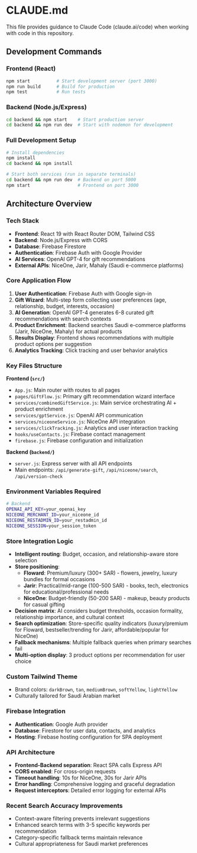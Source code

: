 # CLAUDE.md

This file provides guidance to Claude Code (claude.ai/code) when working with code in this repository.

## Development Commands

### Frontend (React)
```bash
npm start          # Start development server (port 3000)
npm run build      # Build for production
npm test           # Run tests
```

### Backend (Node.js/Express)
```bash
cd backend && npm start    # Start production server
cd backend && npm run dev  # Start with nodemon for development
```

### Full Development Setup
```bash
# Install dependencies
npm install
cd backend && npm install

# Start both services (run in separate terminals)
cd backend && npm run dev  # Backend on port 5000
npm start                  # Frontend on port 3000
```

## Architecture Overview

### Tech Stack
- **Frontend**: React 19 with React Router DOM, Tailwind CSS
- **Backend**: Node.js/Express with CORS
- **Database**: Firebase Firestore
- **Authentication**: Firebase Auth with Google Provider
- **AI Services**: OpenAI GPT-4 for gift recommendations
- **External APIs**: NiceOne, Jarir, Mahaly (Saudi e-commerce platforms)

### Core Application Flow
1. **User Authentication**: Firebase Auth with Google sign-in
2. **Gift Wizard**: Multi-step form collecting user preferences (age, relationship, budget, interests, occasion)
3. **AI Generation**: OpenAI GPT-4 generates 6-8 curated gift recommendations with search contexts
4. **Product Enrichment**: Backend searches Saudi e-commerce platforms (Jarir, NiceOne, Mahaly) for actual products
5. **Results Display**: Frontend shows recommendations with multiple product options per suggestion
6. **Analytics Tracking**: Click tracking and user behavior analytics

### Key Files Structure

**Frontend (`src/`)**
- `App.js`: Main router with routes to all pages
- `pages/GiftFlow.js`: Primary gift recommendation wizard interface
- `services/combinedGiftService.js`: Main service orchestrating AI + product enrichment
- `services/gptService.js`: OpenAI API communication
- `services/niceoneService.js`: NiceOne API integration
- `services/clickTracking.js`: Analytics and user interaction tracking
- `hooks/useContacts.js`: Firebase contact management
- `firebase.js`: Firebase configuration and initialization

**Backend (`backend/`)**
- `server.js`: Express server with all API endpoints
- Main endpoints: `/api/generate-gift`, `/api/niceone/search`, `/api/version-check`

### Environment Variables Required
```bash
# Backend
OPENAI_API_KEY=your_openai_key
NICEONE_MERCHANT_ID=your_niceone_id
NICEONE_RESTADMIN_ID=your_restadmin_id
NICEONE_SESSION=your_session_token
```

### Store Integration Logic
- **Intelligent routing**: Budget, occasion, and relationship-aware store selection
- **Store positioning**: 
  - **Floward**: Premium/luxury (300+ SAR) - flowers, jewelry, luxury bundles for formal occasions
  - **Jarir**: Practical/mid-range (100-500 SAR) - books, tech, electronics for educational/professional needs  
  - **NiceOne**: Budget-friendly (50-200 SAR) - makeup, beauty products for casual gifting
- **Decision matrix**: AI considers budget thresholds, occasion formality, relationship importance, and cultural context
- **Search optimization**: Store-specific quality indicators (luxury/premium for Floward, bestseller/trending for Jarir, affordable/popular for NiceOne)
- **Fallback mechanisms**: Multiple fallback queries when primary searches fail
- **Multi-option display**: 3 product options per recommendation for user choice

### Custom Tailwind Theme
- Brand colors: `darkBrown`, `tan`, `mediumBrown`, `softYellow`, `lightYellow`
- Culturally tailored for Saudi Arabian market

### Firebase Integration
- **Authentication**: Google Auth provider
- **Database**: Firestore for user data, contacts, and analytics
- **Hosting**: Firebase hosting configuration for SPA deployment

### API Architecture
- **Frontend-Backend separation**: React SPA calls Express API
- **CORS enabled**: For cross-origin requests
- **Timeout handling**: 10s for NiceOne, 30s for Jarir APIs
- **Error handling**: Comprehensive logging and graceful degradation
- **Request interceptors**: Detailed error logging for external APIs

### Recent Search Accuracy Improvements
- Context-aware filtering prevents irrelevant suggestions
- Enhanced search terms with 3-5 specific keywords per recommendation
- Category-specific fallback terms maintain relevance
- Cultural appropriateness for Saudi market preferences